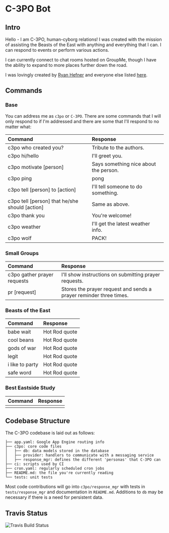 # C-3PO Bot

## Intro

Hello - I am C-3PO, human-cyborg relations!  I was created with the mission of assisting the Beasts of the East with anything and everything that I can. I can respond to events or perform various actions.

I can currently connect to chat rooms hosted on GroupMe, though I have the ability to expand to more places further down the road.

I was lovingly created by [Ryan Hefner](http://r.hefner1.com) and everyone else listed [here](https://github.com/rhefner1/c3po/graphs/contributors).

## Commands
### Base

You can address me as `c3po` or `C-3PO`. There are some commands that I will only respond to if I'm addressed and there are some that I'll respond to no matter what:

| Command                                        | Response                              |
|:-----------------------------------------------|:--------------------------------------|
| c3po who created you?                          | Tribute to the authors.               |
| c3po hi/hello                                  | I'll greet you.                       |
| c3po motivate [person]                         | Says something nice about the person. |
| c3po ping                                      | pong                                  |
| c3po tell [person] to [action]                 | I'll tell someone to do something.    |
| c3po tell [person] that he/she should [action] | Same as above.                        |
| c3po thank you                                 | You're welcome!                       |
| c3po weather                                   | I'll get the latest weather info.     |
| c3po wolf                                      | PACK!                                 |

### Small Groups
| Command                     | Response                                                           |
|:----------------------------|:-------------------------------------------------------------------|
| c3po gather prayer requests | I'll show instructions on submitting prayer requests.              |
| pr [request]                | Stores the prayer request and sends a prayer reminder three times. |

### Beasts of the East
| Command         | Response      |
|:----------------|:--------------|
| babe wait       | Hot Rod quote |
| cool beans      | Hot Rod quote |
| gods of war     | Hot Rod quote |
| legit           | Hot Rod quote |
| i like to party | Hot Rod quote |
| safe word       | Hot Rod quote |

### Best Eastside Study
| Command | Response |
|:--------|:---------|
|         |          |

## Codebase Structure
The C-3PO codebase is laid out as follows:

```
├── app.yaml: Google App Engine routing info
├── c3po: core code files
│   ├── db: data models stored in the database
│   ├── provider: handlers to communicate with a messaging service
│   ├── response_mgr: defines the different 'personas' that C-3PO can
├── ci: scripts used by CI
├── cron.yaml: regularly scheduled cron jobs
├── README.md: the file you're currently reading
└── tests: unit tests
```

Most code contributions will go into `c3po/response_mgr` with tests in `tests/response_mgr` and documentation in `README.md`. Additions to `db` may be necessary if there is a need for persistent data.

## Travis Status
![Travis Build Status](https://api.travis-ci.org/rhefner1/c3po.svg)
